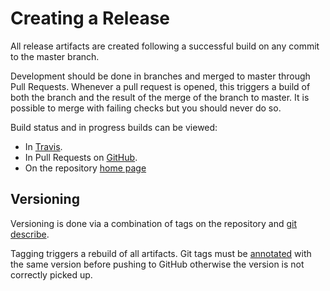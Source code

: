 # Creating a Release

All release artifacts are created following a successful build on any commit to the
master branch.

Development should be done in branches and merged to master through Pull Requests.
Whenever a pull request is opened, this triggers a build of both the branch and the
result of the merge of the branch to master. It is possible to merge with failing
checks but you should never do so.

Build status and in progress builds can be viewed:

* In [Travis](https://travis-ci.org/NERC-CEH/datalab).
* In Pull Requests on [GitHub](https://github.com/NERC-CEH/datalab/pulls).
* On the repository [home page](https://github.com/NERC-CEH/datalab)

## Versioning

Versioning is done via a combination of tags on the repository and [git describe](https://git-scm.com/docs/git-describe).

Tagging triggers a rebuild of all artifacts. Git tags must be [annotated](https://git-scm.com/book/en/v2/Git-Basics-Tagging)
with the same version before pushing to GitHub otherwise the version is not correctly
picked up.
